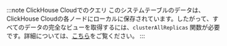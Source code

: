 :::note ClickHouse Cloudでのクエリ
このシステムテーブルのデータは、ClickHouse Cloudの各ノードにローカルに保存されています。したがって、すべてのデータの完全なビューを取得するには、`clusterAllReplicas` 関数が必要です。詳細については、[こちら](/operations/system-tables/overview#system-tables-in-clickhouse-cloud)をご覧ください。
:::
